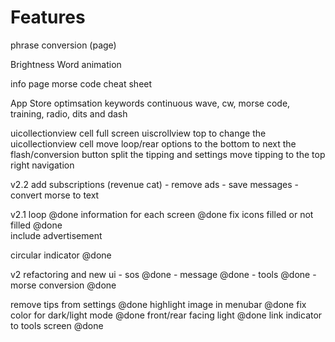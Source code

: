 #  Features

phrase conversion (page)

Brightness
Word animation

info page
morse code cheat sheet


App Store optimsation keywords
continuous wave, cw, morse code, training, radio, dits and dash

uicollectionview
    cell full screen
uiscrollview top to change the uicollectionview cell
move loop/rear options to the bottom to next the flash/conversion button
split the tipping and settings
move tipping to the top right navigation

v2.2
add subscriptions  (revenue cat)
    - remove ads
    - save messages
    - convert morse to text

v2.1
loop @done
information for each screen @done
fix icons filled or not filled @done  
include advertisement 
 
circular indicator @done

v2
refactoring and new ui
    - sos @done
    - message @done
    - tools @done
    - morse conversion @done

remove tips from settings @done
highlight image in menubar @done
fix color for dark/light mode @done
front/rear facing light @done
link indicator to tools screen @done
